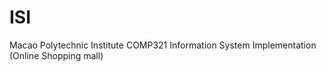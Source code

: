# ISI

Macao Polytechnic Institute COMP321 Information System Implementation (Online Shopping mall)
